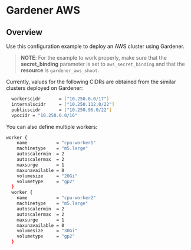 # Gardener AWS

## Overview
Use this configuration example to deploy an AWS cluster using Gardener.
 >**NOTE**: For the example to work properly, make sure that the **secret_binding** parameter is set to `aws_secret_binding` and that the **resource** is `gardener_aws_shoot`.

Currently, values for the following CIDRs are obtained from the similar clusters deployed on Gardener:
```bash
  workerscidr       = ["10.250.0.0/17"]
  internalscidr     = ["10.250.112.0/22"]
  publicscidr       = ["10.250.96.0/22"]
  vpccidr = "10.250.0.0/16"
```

You can also define multiple workers:
```bash
worker {
    name           = "cpu-worker1"
    machinetype    = "m5.large"
    autoscalermin  = 2
    autoscalermax  = 2
    maxsurge       = 1
    maxunavailable = 0
    volumesize     = "20Gi"
    volumetype     = "gp2"
  }
  worker {
    name           = "cpu-worker2"
    machinetype    = "m5.large"
    autoscalermin  = 2
    autoscalermax  = 2
    maxsurge       = 1
    maxunavailable = 0
    volumesize     = "30Gi"
    volumetype     = "gp2"
  }
```


